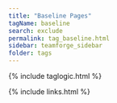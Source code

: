 ```yaml
---
title: "Baseline Pages"
tagName: baseline
search: exclude
permalink: tag_baseline.html
sidebar: teamforge_sidebar
folder: tags
---
```

{% include taglogic.html %}

{% include links.html %}
